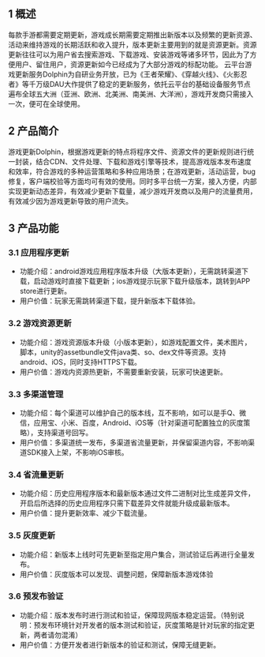 ## 1 概述
每款手游都需要定期更新，游戏成长期需要定期推出新版本以及频繁的更新资源、活动来维持游戏的长期活跃和收入提升，版本更新主要用到的就是资源更新。资源更新往往可以为用户省去搜索游戏、下载游戏、安装游戏等诸多环节，因此为了方便用户、留住用户，资源更新如今已经成为了大部分游戏的标配功能。 云平台游戏更新服务Dolphin为自研业务开放，已为《王者荣耀》、《穿越火线》、《火影忍者》等千万级DAU大作提供了稳定的更新服务，依托云平台的基础设备服务节点遍布全球五大洲（亚洲、欧洲、北美洲、南美洲、大洋洲），游戏开发商只需接入一次，便可在全球使用。


## 2 产品简介

游戏更新Dolphin，根据游戏更新的特点将程序文件、资源文件的更新规则进行统一封装，结合CDN、文件处理、下载和游戏引擎等技术，提高游戏版本发布速度和效率，符合游戏的多种运营策略和多种应用场景；在游戏更新，活动运营，bug修复，客户端校验等方面均可有效的使用。同时多平台统一方案，接入方便，内部实现更新动态差异，有效减少更新下载量，减少游戏开发商以及用户的流量费用，有效减少因为游戏更新导致的用户流失。


## 3 产品功能

### 3.1 应用程序更新


- 功能介绍：android游戏应用程序版本升级（大版本更新），无需跳转渠道下载，启动游戏时直接下载更新；ios游戏提示玩家下载升级版本，跳转到APP store进行更新。
- 用户价值：玩家无需跳转渠道下载，提升新版本下载体验。

### 3.2	游戏资源更新

- 功能介绍：游戏资源版本升级（小版本更新），如游戏配置文件，美术图片，脚本，unity的assetbundle文件java类、so、dex文件等资源。支持android、iOS，同时支持HTTPS下载。
- 用户价值：游戏内资源热更新，不需要重新安装，玩家可快速更新。  


### 3.3	多渠道管理


- 功能介绍：每个渠道可以维护自己的版本线，互不影响，如可以是手Q、微信，应用宝、小米、百度，Android、iOS等（针对渠道可配置独立的灰度策略），支持渠道号回写。
- 	用户价值：多渠道统一发布，多渠道省流量更新，并保留渠道内容，不影响渠道SDK接入上架，不影响iOS审核。

### 3.4	省流量更新


- 	功能介绍：历史应用程序版本和最新版本通过文件二进制对比生成差异文件，开启后所选择的历史应用程序只需下载差异文件就能升级成最新版本。
- 用户价值：提升更新效率、减少下载流量。

### 3.5	灰度更新

- 功能介绍：新版本上线时可先更新至指定用户集合，测试验证后再进行全量发布。
- 用户价值：灰度版本可以发现、调整问题，保障新版本游戏体验

### 3.6	预发布验证


- 功能介绍：版本发布时进行测试和验证，保障现网版本稳定运营。（特别说明：预发布环境针对开发者的版本测试和验证，灰度策略是针对玩家的指定更新，两者请勿混淆）
- 用户价值：方便开发者进行新版本的验证和测试，保障无缝更新。

